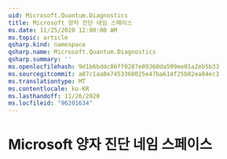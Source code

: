 ```yaml
---
uid: Microsoft.Quantum.Diagnostics
title: Microsoft 양자 진단 네임 스페이스
ms.date: 11/25/2020 12:00:00 AM
ms.topic: article
qsharp.kind: namespace
qsharp.name: Microsoft.Quantum.Diagnostics
qsharp.summary: ''
ms.openlocfilehash: 9d1b6bddc86ff0287e89360da599ee01a2eb5b33
ms.sourcegitcommit: a87c1aa8e7453360025e47ba614f25b02ea84ec3
ms.translationtype: MT
ms.contentlocale: ko-KR
ms.lasthandoff: 11/26/2020
ms.locfileid: "96201634"
---
```

# <a name="microsoftquantumdiagnostics-namespace"></a>Microsoft 양자 진단 네임 스페이스



